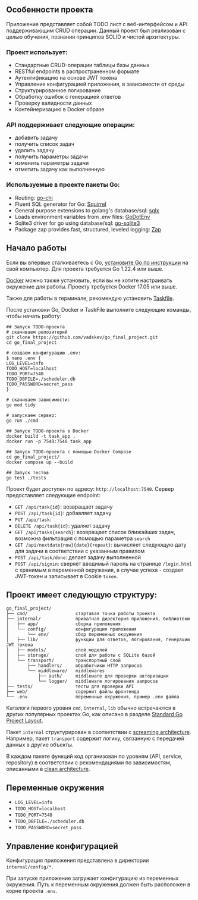 ## Особенности проекта
Приложение представляет собой TODO лист с веб-интерфейсом и API поддерживающим CRUD операции. Данный проект был реализован с целью обучения, познания принципов SOLID и чистой архитектуры.

### Проект использует:
* Стандартные CRUD-операции таблицы базы данных
* RESTful endpoints в распространенном формате
* Аутентификацию на основе JWT токена
* Управление конфигурацией приложения, в зависимости от среды
* Структурированное логирование
* Обработку ошибок с генерацией ответов
* Проверку валидности данных
* Контейнеризацию в Docker образе

### API поддерживает следующие операции:
* добавить задачу
* получить список задач
* удалить задачу
* получить параметры задачи
* изменить параметры задачи
* отметить задачу как выполненную

### Используемые в проекте пакеты Go:
* Routing: [go-chi](https://github.com/go-chi/chi)
* Fluent SQL generator for Go: [Squirrel](https://github.com/Masterminds/squirrel)
* General purpose extensions to golang's database/sql: [sqlx](https://github.com/jmoiron/sqlx)
* Loads environment variables from .env files: [GoDotEnv](https://github.com/joho/godotenv)
* Sqlite3 driver for go using database/sql: [go-sqlite3](https://github.com/mattn/go-sqlite3)
* Package zap provides fast, structured, leveled logging: [Zap](go.uber.org/zap)

## Начало работы

Если вы впервые сталкиваетесь с Go, [установите Go по инструкции](https://golang.org/doc/install) на свой компьютер. Для проекта требуется Go 1.22.4 или выше.

[Docker](https://www.docker.com/get-started) можно также установить, если вы не хотите настраивать окружение для работы. Проекту требуется Docker 17.05 или выше.

Также для работы в терминале, рекомендую установить [Taskfile](https://taskfile.dev/installation/).

После установки Go, Docker и TaskFile выполните следующие команды, чтобы начать работу:

```shell
## Запуск TODO-проекта
# скачиваем репозиторий
git clone https://github.com/vadskev/go_final_project.git
cd go_final_project

# создаем конфигурацию .env:
$ nano .env {
LOG_LEVEL=info
TODO_HOST=localhost
TODO_PORT=7540
TODO_DBFILE=./scheduler.db
TODO_PASSWORD=secret_pass
}

# скачиваем зависимости:
go mod tidy

# запускаем сервер:
go run ./cmd
```

```shell
## Запуск TODO-проекта в Docker
docker build -t task_app .
docker run -p 7540:7540 task_app
```

```shell
## Запуск TODO-проекта с помощью Docker Compose 
cd go_final_project/
docker compose up --build
```
```shell
## Запуск тестов
go test ./tests
```

Проект будет доступен по адресу: `http://localhost:7540`. Сервер предоставляет следующие endpoint:

* `GET /api/task{id}`: возвращает задачу
* `POST /api/task{id}`: добавляет задачу
* `PUT /api/task`: 
* `DELETE /api/task{id}`: удаляет задачу
* `GET /api/tasks{search}`: возвращает список ближайших задач, возможна фильтрация с помощью параметра `search`
* `GET /api/nextdate{now}{date}{repeat}`: вычисляет следующую дату для задачи в соответствии с указанным правилом
* `POST /api/task/done`: делает задачу выполненной
* `POST /api/signin`: сверяет вводимый пароль на странице `/login.html` с хранимым в переменной окружения, в случае успеха - создает JWT-токен и записывает в Cookie `token`.

## Проект имеет следующую структуру:
```
go_final_project/
├── cmd/                  стартавая точка работы проекта
├── internal/             приватная директория приложения, библиотеки
│   ├── app/              сборка приложения
│   └── config/           конфигурация приложения
│       └── env/          сбор переменных окружения
│   ├── lib/              функции для ответов, логирования, генерации JWT токена
│   ├── models/           слой моделей
│   ├── storage/          слой для работы с SQLite базой
│   └── transport/        транспортный слой
│       ├── handlers/     обработчики HTTP запросов
│       └── middleware/   middlewares
│           ├── auth/     middleware для проверки авторизации
│           └── logger/   middleware логирования запросов
├── tests/                тесты для проверки API
├── web/                  содержит файлы фронтенда
└── .env                  переменные окружения, пример .env файла
```

Каталоги первого уровня `cmd`, `internal`, `lib` обычно встречаются в других популярных проектах Go, как описано 
в разделе [Standard Go Project Layout](https://github.com/golang-standards/project-layout).

Пакет `internal` структурирован в соответствии с [screaming architecture](https://blog.cleancoder.com/uncle-bob/2011/09/30/Screaming-Architecture.html). 
Например, пакет `transport` содержит логику, связанную с передачей данных в другие объекты.

В каждом пакете функций код организован по уровням (API, service, repository) в соответствии с рекомендациями по зависимостям, 
описанными в [clean architecture](https://blog.cleancoder.com/uncle-bob/2012/08/13/the-clean-architecture.html).

## Переменные окружения
* `LOG_LEVEL=info`
* `TODO_HOST=localhost`
* `TODO_PORT=7540`
* `TODO_DBFILE=./scheduler.db`
* `TODO_PASSWORD=secret_pass`

## Управление конфигурацией

Конфигурация приложения представлена в директории `internal/config/*`.

При запуске приложение загружает конфигурацию из переменных окружения. Путь к переменным окружения должен быть расположен в корне проекта `.env`.

